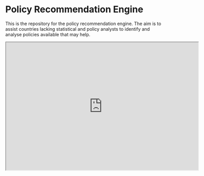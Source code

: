 # Policy Recommendation Engine

This is the repository for the policy recommendation engine. The aim
is to assist countries lacking statistical and policy analysts to
identify and analyse policies available that may help.


<iframe src="http://bl.ocks.org/Kalimaha/53c4d2c8945236232495" width="600" height="400" marginwidth="0" marginheight="0" scrolling="no"></iframe>

<style>
.link {
stroke: #666;
opacity: 0.9;
stroke-width: 1.5px;
}
.node circle {
stroke: #fff;
opacity: 0.9;
stroke-width: 1.5px;
}
.node:not(:hover) .nodetext {
display: none;
}
text {
font: 15px serif;
opacity: 0.9;
pointer-events: none;
}
</style>

<script src=http://d3js.org/d3.v3.min.js></script>

<script> var links = [ { "source" : 1, "target" : 131, "value" :
 1.31452729451742 }, { "source" : 1, "target" : 82, "value" :
 1.48780804393006 }, { "source" : 1, "target" : 111, "value" :
 1.53525937177258 }, { "source" : 2, "target" : 146, "value" :
 0.920880072265894 }, { "source" : 2, "target" : 78, "value" :
 0.940957645654329 }, { "source" : 2, "target" : 102, "value" :
 0.960545297345756 }, { "source" : 3, "target" : 168, "value" :
 0.953653479210874 }, { "source" : 3, "target" : 152, "value" :
 1.0220078017862 }, { "source" : 3, "target" : 47, "value" :
 1.02234392589866 }, { "source" : 4, "target" : 116, "value" :
 0.974043813062297 }, { "source" : 4, "target" : 112, "value" :
 1.00861994554911 }, { "source" : 4, "target" : 89, "value" :
 1.04323962864693 }, { "source" : 5, "target" : 32, "value" :
 1.44955239332356 }, { "source" : 5, "target" : 14, "value" :
 1.55694107513401 }, { "source" : 5, "target" : 117, "value" :
 1.63821920099526 }, { "source" : 6, "target" : 182, "value" :
 1.19119444160882 }, { "source" : 6, "target" : 59, "value" :
 1.20319220151253 }, { "source" : 6, "target" : 78, "value" :
 1.37655213152321 }, { "source" : 7, "target" : 46, "value" :
 1.37045931512834 }, { "source" : 7, "target" : 20, "value" :
 1.65668766498696 }, { "source" : 7, "target" : 174, "value" :
 1.71018383342883 }, { "source" : 0, "target" : 2, "value" :
 1.20637844221834 }, { "source" : 0, "target" : 71, "value" :
 1.217090120178 }, { "source" : 0, "target" : 47, "value" :
 1.24330899923766 }, { "source" : 17, "target" : 45, "value" :
 1.01820681828437 }, { "source" : 17, "target" : 146, "value" :
 1.10137862487542 }, { "source" : 17, "target" : 141, "value" :
 1.2985203201483 }, { "source" : 8, "target" : 24, "value" :
 0.838362577073292 }, { "source" : 8, "target" : 158, "value" :
 1.09438576978989 }, { "source" : 8, "target" : 48, "value" :
 1.09961749350012 }, { "source" : 9, "target" : 120, "value" :
 0.602232655441791 }, { "source" : 9, "target" : 54, "value" :
 0.639259804146382 }, { "source" : 9, "target" : 186, "value" :
 0.768040477294505 }, { "source" : 36, "target" : 2, "value" :
 1.19611020180288 }, { "source" : 36, "target" : 168, "value" :
 1.42990851080529 }, { "source" : 36, "target" : 102, "value" :
 1.4479413745007 }, { "source" : 10, "target" : 170, "value" :
 1.56855749452816 }, { "source" : 10, "target" : 4, "value" :
 1.876723903123 }, { "source" : 10, "target" : 45, "value" :
 2.05825722589473 }, { "source" : 11, "target" : 121, "value" :
 1.4425791028605 }, { "source" : 11, "target" : 111, "value" :
 1.49996277790847 }, { "source" : 11, "target" : 183, "value" :
 1.97834755666622 }, { "source" : 41, "target" : 190, "value" :
 0.789337479044317 }, { "source" : 41, "target" : 67, "value" :
 0.82726644887886 }, { "source" : 41, "target" : 128, "value" :
 0.868810763776866 }, { "source" : 186, "target" : 38, "value" :
 0.71495414307359 }, { "source" : 186, "target" : 48, "value" :
 0.733536216264423 }, { "source" : 186, "target" : 9, "value" :
 0.768040477294505 }, { "source" : 18, "target" : 109, "value" :
 0.905488077232075 }, { "source" : 18, "target" : 191, "value" :
 0.928990869486456 }, { "source" : 18, "target" : 47, "value" :
 1.06682789338007 }, { "source" : 37, "target" : 56, "value" :
 1.09893293326321 }, { "source" : 37, "target" : 119, "value" :
 1.29737835818427 }, { "source" : 37, "target" : 130, "value" :
 1.43547592970923 }, { "source" : 12, "target" : 150, "value" :
 1.20614068109613 }, { "source" : 12, "target" : 134, "value" :
 2.30662598084721 }, { "source" : 12, "target" : 142, "value" :
 2.35832869698108 }, { "source" : 13, "target" : 192, "value" :
 1.29940663294756 }, { "source" : 13, "target" : 109, "value" :
 1.32392687443911 }, { "source" : 13, "target" : 108, "value" :
 1.39988619910808 }, { "source" : 14, "target" : 117, "value" :
 0.682738067393721 }, { "source" : 14, "target" : 23, "value" :
 1.30069178321288 }, { "source" : 14, "target" : 105, "value" :
 1.32361192170884 }, { "source" : 55, "target" : 189, "value" :
 0.614750722993733 }, { "source" : 55, "target" : 67, "value" :
 0.642608633750824 }, { "source" : 55, "target" : 87, "value" :
 0.852964315454793 }, { "source" : 15, "target" : 110, "value" :
 0.887991137474196 }, { "source" : 15, "target" : 44, "value" :
 1.42298756227974 }, { "source" : 15, "target" : 125, "value" :
 1.47799137800987 }, { "source" : 16, "target" : 138, "value" :
 1.42252709160877 }, { "source" : 16, "target" : 152, "value" :
 1.56673225573877 }, { "source" : 16, "target" : 122, "value" :
 1.69997913169409 }, { "source" : 19, "target" : 89, "value" :
 0.96003446478593 }, { "source" : 19, "target" : 129, "value" :
 1.03369836065786 }, { "source" : 19, "target" : 4, "value" :
 1.12078429317492 }, { "source" : 20, "target" : 189, "value" :
 0.85064892082221 }, { "source" : 20, "target" : 190, "value" :
 0.971612887849814 }, { "source" : 20, "target" : 67, "value" :
 1.05298685631974 }, { "source" : 176, "target" : 118, "value" :
 1.21414677752 }, { "source" : 176, "target" : 28, "value" :
 1.5685368954702 }, { "source" : 176, "target" : 76, "value" :
 1.60913249855578 }, { "source" : 22, "target" : 132, "value" :
 1.92102096765661 }, { "source" : 22, "target" : 137, "value" :
 2.06817242151767 }, { "source" : 22, "target" : 31, "value" :
 2.29105373318966 }, { "source" : 25, "target" : 44, "value" :
 0.910834630900881 }, { "source" : 25, "target" : 122, "value" :
 1.15635610494343 }, { "source" : 25, "target" : 126, "value" :
 1.46094334309018 }, { "source" : 83, "target" : 90, "value" :
 1.56419009848881 }, { "source" : 83, "target" : 21, "value" :
 1.5924438438337 }, { "source" : 83, "target" : 124, "value" :
 1.60434653131104 }, { "source" : 23, "target" : 117, "value" :
 0.975511109512529 }, { "source" : 23, "target" : 90, "value" :
 1.21847324468831 }, { "source" : 23, "target" : 145, "value" :
 1.22410275311965 }, { "source" : 24, "target" : 8, "value" :
 0.838362577073292 }, { "source" : 24, "target" : 48, "value" :
 0.898813888700985 }, { "source" : 24, "target" : 123, "value" :
 0.931861117429435 }, { "source" : 26, "target" : 135, "value" :
 1.49461162528901 }, { "source" : 26, "target" : 147, "value" :
 1.55181563212396 }, { "source" : 26, "target" : 91, "value" :
 1.55959206999486 }, { "source" : 28, "target" : 162, "value" :
 1.02167171095672 }, { "source" : 28, "target" : 95, "value" :
 1.24572404427195 }, { "source" : 28, "target" : 107, "value" :
 1.26741367173486 }, { "source" : 29, "target" : 113, "value" :
 0.956794162296048 }, { "source" : 29, "target" : 167, "value" :
 0.973029189538259 }, { "source" : 29, "target" : 89, "value" :
 1.48697729248095 }, { "source" : 30, "target" : 122, "value" :
 1.06793098914228 }, { "source" : 30, "target" : 40, "value" :
 1.14865142976247 }, { "source" : 30, "target" : 42, "value" :
 1.16193537350911 }, { "source" : 32, "target" : 5, "value" :
 1.44955239332356 }, { "source" : 32, "target" : 14, "value" :
 1.55385925388808 }, { "source" : 32, "target" : 23, "value" :
 1.58864646875774 }, { "source" : 33, "target" : 114, "value" :
 1.01225021776878 }, { "source" : 33, "target" : 146, "value" :
 1.07114556956056 }, { "source" : 33, "target" : 18, "value" :
 1.21497089869963 }, { "source" : 76, "target" : 62, "value" :
 1.08365560669245 }, { "source" : 76, "target" : 130, "value" :
 1.11302717762523 }, { "source" : 76, "target" : 37, "value" :
 1.1415370310435 }, { "source" : 67, "target" : 87, "value" :
 0.617144820469032 }, { "source" : 67, "target" : 55, "value" :
 0.642608633750824 }, { "source" : 67, "target" : 190, "value" :
 0.723500346667688 }, { "source" : 34, "target" : 168, "value" :
 0.761877422241889 }, { "source" : 34, "target" : 92, "value" :
 0.830995625266431 }, { "source" : 34, "target" : 39, "value" :
 0.906599367281589 }, { "source" : 193, "target" : 195, "value" :
 0.455929887515982 }, { "source" : 193, "target" : 194, "value" :
 0.683170301495052 }, { "source" : 193, "target" : 114, "value" :
 1.11673495056999 }, { "source" : 35, "target" : 4, "value" :
 1.1969376870027 }, { "source" : 35, "target" : 89, "value" :
 1.31770432237712 }, { "source" : 35, "target" : 159, "value" :
 1.34296384156125 }, { "source" : 84, "target" : 88, "value" :
 1.65774601940357 }, { "source" : 84, "target" : 196, "value" :
 1.70471414477474 }, { "source" : 84, "target" : 156, "value" :
 1.71242533467083 }, { "source" : 38, "target" : 158, "value" :
 0.536166159724376 }, { "source" : 38, "target" : 48, "value" :
 0.589148245646065 }, { "source" : 38, "target" : 159, "value" :
 0.611330889530299 }, { "source" : 50, "target" : 143, "value" :
 2.33336973079323 }, { "source" : 50, "target" : 131, "value" :
 2.49969943381133 }, { "source" : 50, "target" : 121, "value" :
 2.6049461907643 }, { "source" : 39, "target" : 46, "value" :
 0.83838831939105 }, { "source" : 39, "target" : 34, "value" :
 0.906599367281589 }, { "source" : 39, "target" : 141, "value" :
 0.968679401888891 }, { "source" : 42, "target" : 40, "value" :
 0.936967400239652 }, { "source" : 42, "target" : 30, "value" :
 1.16193537350911 }, { "source" : 42, "target" : 126, "value" :
 1.46727036027847 }, { "source" : 43, "target" : 161, "value" :
 1.66691338986215 }, { "source" : 43, "target" : 81, "value" :
 1.73191858419284 }, { "source" : 43, "target" : 178, "value" :
 1.9201654795029 }, { "source" : 44, "target" : 122, "value" :
 0.887691060162472 }, { "source" : 44, "target" : 25, "value" :
 0.910834630900881 }, { "source" : 44, "target" : 126, "value" :
 0.955996918890767 }, { "source" : 45, "target" : 17, "value" :
 1.01820681828437 }, { "source" : 45, "target" : 166, "value" :
 1.20145988677156 }, { "source" : 45, "target" : 146, "value" :
 1.20640154717973 }, { "source" : 132, "target" : 22, "value" :
 1.92102096765661 }, { "source" : 132, "target" : 1, "value" :
 1.93839214146552 }, { "source" : 132, "target" : 64, "value" :
 1.96395471248129 }, { "source" : 46, "target" : 87, "value" :
 0.525514245923718 }, { "source" : 46, "target" : 67, "value" :
 0.77164737193497 }, { "source" : 46, "target" : 39, "value" :
 0.83838831939105 }, { "source" : 181, "target" : 28, "value" :
 1.55604385856314 }, { "source" : 181, "target" : 1, "value" :
 1.56965338936259 }, { "source" : 181, "target" : 171, "value" :
 1.69660451982878 }, { "source" : 47, "target" : 152, "value" :
 0.854577826233589 }, { "source" : 47, "target" : 114, "value" :
 0.9266323619282 }, { "source" : 47, "target" : 3, "value" :
 1.02234392589866 }, { "source" : 48, "target" : 158, "value" :
 0.265362734477278 }, { "source" : 48, "target" : 120, "value" :
 0.556333578536645 }, { "source" : 48, "target" : 38, "value" :
 0.589148245646065 }, { "source" : 154, "target" : 82, "value" :
 1.14527302730041 }, { "source" : 154, "target" : 76, "value" :
 1.17097721571362 }, { "source" : 154, "target" : 162, "value" :
 1.26802520157892 }, { "source" : 49, "target" : 54, "value" :
 0.649027731293726 }, { "source" : 49, "target" : 38, "value" :
 0.780850102942669 }, { "source" : 49, "target" : 173, "value" :
 0.81124028367136 }, { "source" : 52, "target" : 122, "value" :
 1.3379778773384 }, { "source" : 52, "target" : 179, "value" :
 1.49005509960485 }, { "source" : 52, "target" : 44, "value" :
 1.57348662287399 }, { "source" : 51, "target" : 155, "value" :
 1.31915603278569 }, { "source" : 51, "target" : 161, "value" :
 1.4660251038037 }, { "source" : 51, "target" : 178, "value" :
 1.58491533851279 }, { "source" : 54, "target" : 173, "value" :
 0.535879012442302 }, { "source" : 54, "target" : 9, "value" :
 0.639259804146382 }, { "source" : 54, "target" : 49, "value" :
 0.649027731293726 }, { "source" : 56, "target" : 37, "value" :
 1.09893293326321 }, { "source" : 56, "target" : 23, "value" :
 1.27306803971252 }, { "source" : 56, "target" : 145, "value" :
 1.76979282137191 }, { "source" : 58, "target" : 73, "value" :
 0.61753062769693 }, { "source" : 58, "target" : 75, "value" :
 1.00578459301855 }, { "source" : 58, "target" : 74, "value" :
 1.15679258314774 }, { "source" : 59, "target" : 139, "value" :
 1.18623448906104 }, { "source" : 59, "target" : 6, "value" :
 1.20319220151253 }, { "source" : 59, "target" : 172, "value" :
 1.22357088466087 }, { "source" : 60, "target" : 195, "value" :
 1.07140346151954 }, { "source" : 60, "target" : 193, "value" :
 1.13121231635874 }, { "source" : 60, "target" : 146, "value" :
 1.36170737960538 }, { "source" : 61, "target" : 157, "value" :
 1.32267459949486 }, { "source" : 61, "target" : 65, "value" :
 1.44062721268049 }, { "source" : 61, "target" : 117, "value" :
 1.80769520809045 }, { "source" : 62, "target" : 130, "value" :
 0.973569176575288 }, { "source" : 62, "target" : 76, "value" :
 1.08365560669245 }, { "source" : 62, "target" : 164, "value" :
 1.18811484239607 }, { "source" : 130, "target" : 62, "value" :
 0.973569176575288 }, { "source" : 130, "target" : 76, "value" :
 1.11302717762523 }, { "source" : 130, "target" : 164, "value" :
 1.2886006488654 }, { "source" : 63, "target" : 191, "value" :
 1.02932883580549 }, { "source" : 63, "target" : 163, "value" :
 1.12113424547918 }, { "source" : 63, "target" : 18, "value" :
 1.26189973373278 }, { "source" : 64, "target" : 135, "value" :
 1.51541573130194 }, { "source" : 64, "target" : 185, "value" :
 1.62720597037579 }, { "source" : 64, "target" : 31, "value" :
 1.68348821786941 }, { "source" : 65, "target" : 117, "value" :
 1.21996159391605 }, { "source" : 65, "target" : 14, "value" :
 1.34788804810519 }, { "source" : 65, "target" : 23, "value" :
 1.43367622150495 }, { "source" : 66, "target" : 123, "value" :
 1.01959459924331 }, { "source" : 66, "target" : 41, "value" :
 1.22421240339144 }, { "source" : 66, "target" : 8, "value" :
 1.25014002394532 }, { "source" : 68, "target" : 38, "value" :
 0.978449363913232 }, { "source" : 68, "target" : 158, "value" :
 1.03703630242829 }, { "source" : 68, "target" : 48, "value" :
 1.05021090349244 }, { "source" : 69, "target" : 127, "value" :
 3.23342416696383 }, { "source" : 69, "target" : 11, "value" :
 3.26320505674659 }, { "source" : 69, "target" : 21, "value" :
 3.36150506432041 }, { "source" : 70, "target" : 127, "value" :
 1.62061103837861 }, { "source" : 70, "target" : 180, "value" :
 1.89587456765023 }, { "source" : 70, "target" : 27, "value" :
 2.06063336461274 }, { "source" : 71, "target" : 0, "value" :
 1.217090120178 }, { "source" : 71, "target" : 92, "value" :
 1.26272934069319 }, { "source" : 71, "target" : 168, "value" :
 1.29666888154406 }, { "source" : 72, "target" : 42, "value" :
 2.05388545240779 }, { "source" : 72, "target" : 27, "value" :
 2.20278286020565 }, { "source" : 72, "target" : 180, "value" :
 2.30557748096039 }, { "source" : 73, "target" : 129, "value" :
 0.612358248600967 }, { "source" : 73, "target" : 58, "value" :
 0.61753062769693 }, { "source" : 73, "target" : 75, "value" :
 1.02251661277558 }, { "source" : 188, "target" : 194, "value" :
 1.03089321012129 }, { "source" : 188, "target" : 2, "value" :
 1.07237271026171 }, { "source" : 188, "target" : 193, "value" :
 1.16319525241664 }, { "source" : 74, "target" : 129, "value" :
 1.03378320012459 }, { "source" : 74, "target" : 187, "value" :
 1.1094673454879 }, { "source" : 74, "target" : 58, "value" :
 1.15679258314774 }, { "source" : 75, "target" : 49, "value" :
 0.838637128701236 }, { "source" : 75, "target" : 129, "value" :
 0.870953330955876 }, { "source" : 75, "target" : 153, "value" :
 0.908790881363595 }, { "source" : 78, "target" : 114, "value" :
 0.577326771587172 }, { "source" : 78, "target" : 141, "value" :
 0.866273656709917 }, { "source" : 78, "target" : 102, "value" :
 0.86866830585887 }, { "source" : 79, "target" : 35, "value" :
 1.42656875685969 }, { "source" : 79, "target" : 153, "value" :
 1.4489012818169 }, { "source" : 79, "target" : 173, "value" :
 1.49455192559332 }, { "source" : 80, "target" : 144, "value" :
 0.887281278594123 }, { "source" : 80, "target" : 92, "value" :
 0.965296178506917 }, { "source" : 80, "target" : 34, "value" :
 0.980718740002864 }, { "source" : 77, "target" : 136, "value" :
 0.621515478016677 }, { "source" : 77, "target" : 174, "value" :
 0.928038715026315 }, { "source" : 77, "target" : 94, "value" :
 1.0012295017037 }, { "source" : 82, "target" : 162, "value" :
 1.16365377943373 }, { "source" : 82, "target" : 171, "value" :
 1.28093280512416 }, { "source" : 82, "target" : 1, "value" :
 1.48780804393006 }, { "source" : 57, "target" : 101, "value" :
 1.69082279848271 }, { "source" : 57, "target" : 65, "value" :
 1.69798167687027 }, { "source" : 57, "target" : 143, "value" :
 1.78241540974505 }, { "source" : 86, "target" : 144, "value" :
 1.69849085139365 }, { "source" : 86, "target" : 167, "value" :
 1.80677510354074 }, { "source" : 86, "target" : 170, "value" :
 1.83490735850556 }, { "source" : 81, "target" : 178, "value" :
 1.23794776855576 }, { "source" : 81, "target" : 188, "value" :
 1.32991794855375 }, { "source" : 81, "target" : 63, "value" :
 1.41972493824014 }, { "source" : 87, "target" : 46, "value" :
 0.525514245923718 }, { "source" : 87, "target" : 67, "value" :
 0.617144820469032 }, { "source" : 87, "target" : 190, "value" :
 0.657721693638066 }, { "source" : 89, "target" : 19, "value" :
 0.96003446478593 }, { "source" : 89, "target" : 4, "value" :
 1.04323962864693 }, { "source" : 89, "target" : 35, "value" :
 1.31770432237712 }, { "source" : 90, "target" : 145, "value" :
 1.29556473186106 }, { "source" : 90, "target" : 88, "value" :
 1.43793605202866 }, { "source" : 90, "target" : 21, "value" :
 1.45745067303454 }, { "source" : 91, "target" : 147, "value" :
 0.872263227671935 }, { "source" : 91, "target" : 95, "value" :
 1.29940782523615 }, { "source" : 91, "target" : 164, "value" :
 1.36845093078949 }, { "source" : 92, "target" : 168, "value" :
 0.891693280866144 }, { "source" : 92, "target" : 80, "value" :
 0.965296178506917 }, { "source" : 92, "target" : 3, "value" :
 0.980596813500818 }, { "source" : 93, "target" : 166, "value" :
 1.32215390772501 }, { "source" : 93, "target" : 45, "value" :
 1.49876888445967 }, { "source" : 93, "target" : 35, "value" :
 1.50067519330793 }, { "source" : 94, "target" : 77, "value" :
 1.0012295017037 }, { "source" : 94, "target" : 87, "value" :
 1.02154413719956 }, { "source" : 94, "target" : 67, "value" :
 1.05504419113869 }, { "source" : 187, "target" : 74, "value" :
 1.1094673454879 }, { "source" : 187, "target" : 112, "value" :
 1.14438859643746 }, { "source" : 187, "target" : 38, "value" :
 1.18095138624967 }, { "source" : 95, "target" : 28, "value" :
 1.24572404427195 }, { "source" : 95, "target" : 91, "value" :
 1.29940782523615 }, { "source" : 95, "target" : 147, "value" :
 1.34482555410403 }, { "source" : 96, "target" : 137, "value" :
 1.32822702959422 }, { "source" : 96, "target" : 162, "value" :
 1.38533108035212 }, { "source" : 96, "target" : 107, "value" :
 1.49662865947539 }, { "source" : 97, "target" : 190, "value" :
 1.00634891249526 }, { "source" : 97, "target" : 174, "value" :
 1.03329555435976 }, { "source" : 97, "target" : 55, "value" :
 1.05031189243427 }, { "source" : 98, "target" : 2, "value" :
 1.03887077942638 }, { "source" : 98, "target" : 146, "value" :
 1.18023524376724 }, { "source" : 98, "target" : 141, "value" :
 1.20228260131143 }, { "source" : 99, "target" : 176, "value" :
 1.19797479406283 }, { "source" : 99, "target" : 76, "value" :
 1.27133696320388 }, { "source" : 99, "target" : 62, "value" :
 1.50760392233255 }, { "source" : 100, "target" : 186, "value" :
 1.18594405843695 }, { "source" : 100, "target" : 68, "value" :
 1.2145355550819 }, { "source" : 100, "target" : 120, "value" :
 1.23733968431916 }, { "source" : 101, "target" : 145, "value" :
 1.59853163583269 }, { "source" : 101, "target" : 90, "value" :
 1.71247449794562 }, { "source" : 101, "target" : 88, "value" :
 1.81186749206525 }, { "source" : 102, "target" : 114, "value" :
 0.846377635188045 }, { "source" : 102, "target" : 78, "value" :
 0.86866830585887 }, { "source" : 102, "target" : 2, "value" :
 0.960545297345756 }, { "source" : 103, "target" : 92, "value" :
 1.27136862302378 }, { "source" : 103, "target" : 179, "value" :
 1.48121391237927 }, { "source" : 103, "target" : 34, "value" :
 1.51520652859041 }, { "source" : 108, "target" : 13, "value" :
 1.39988619910808 }, { "source" : 108, "target" : 191, "value" :
 1.41951743564977 }, { "source" : 108, "target" : 115, "value" :
 1.48989298763721 }, { "source" : 104, "target" : 150, "value" :
 3.17433357180874 }, { "source" : 104, "target" : 12, "value" :
 3.34346393734169 }, { "source" : 104, "target" : 86, "value" :
 3.7132464438663 }, { "source" : 105, "target" : 14, "value" :
 1.32361192170884 }, { "source" : 105, "target" : 117, "value" :
 1.49435811762957 }, { "source" : 105, "target" : 44, "value" :
 1.59466498541963 }, { "source" : 190, "target" : 87, "value" :
 0.657721693638066 }, { "source" : 190, "target" : 67, "value" :
 0.723500346667688 }, { "source" : 190, "target" : 189, "value" :
 0.848215195900464 }, { "source" : 106, "target" : 3, "value" :
 1.09867908870044 }, { "source" : 106, "target" : 152, "value" :
 1.23096252452761 }, { "source" : 106, "target" : 160, "value" :
 1.28585821480392 }, { "source" : 107, "target" : 28, "value" :
 1.26741367173486 }, { "source" : 107, "target" : 154, "value" :
 1.44347014594506 }, { "source" : 107, "target" : 96, "value" :
 1.49662865947539 }, { "source" : 21, "target" : 88, "value" :
 0.781590948262505 }, { "source" : 21, "target" : 145, "value" :
 1.28986956879597 }, { "source" : 21, "target" : 90, "value" :
 1.45745067303454 }, { "source" : 110, "target" : 15, "value" :
 0.887991137474196 }, { "source" : 110, "target" : 14, "value" :
 1.41008103511339 }, { "source" : 110, "target" : 13, "value" :
 1.55531597989108 }, { "source" : 111, "target" : 11, "value" :
 1.49996277790847 }, { "source" : 111, "target" : 1, "value" :
 1.53525937177258 }, { "source" : 111, "target" : 83, "value" :
 1.65075719758189 }, { "source" : 113, "target" : 167, "value" :
 0.946340803920534 }, { "source" : 113, "target" : 29, "value" :
 0.956794162296048 }, { "source" : 113, "target" : 134, "value" :
 1.10563198261429 }, { "source" : 116, "target" : 4, "value" :
 0.974043813062297 }, { "source" : 116, "target" : 89, "value" :
 1.33016024214415 }, { "source" : 116, "target" : 187, "value" :
 1.46303723401943 }, { "source" : 117, "target" : 14, "value" :
 0.682738067393721 }, { "source" : 117, "target" : 23, "value" :
 0.975511109512529 }, { "source" : 117, "target" : 65, "value" :
 1.21996159391605 }, { "source" : 119, "target" : 37, "value" :
 1.29737835818427 }, { "source" : 119, "target" : 99, "value" :
 1.60585586344905 }, { "source" : 119, "target" : 76, "value" :
 1.61391321068953 }, { "source" : 120, "target" : 48, "value" :
 0.556333578536645 }, { "source" : 120, "target" : 158, "value" :
 0.576353243510418 }, { "source" : 120, "target" : 9, "value" :
 0.602232655441791 }, { "source" : 196, "target" : 40, "value" :
 1.08808160837882 }, { "source" : 196, "target" : 42, "value" :
 1.63086060386294 }, { "source" : 196, "target" : 44, "value" :
 1.63284506971359 }, { "source" : 167, "target" : 113, "value" :
 0.946340803920534 }, { "source" : 167, "target" : 29, "value" :
 0.973029189538259 }, { "source" : 167, "target" : 161, "value" :
 1.26170575068203 }, { "source" : 121, "target" : 11, "value" :
 1.4425791028605 }, { "source" : 121, "target" : 111, "value" :
 1.8229691499831 }, { "source" : 121, "target" : 21, "value" :
 2.36748093430187 }, { "source" : 134, "target" : 113, "value" :
 1.10563198261429 }, { "source" : 134, "target" : 29, "value" :
 1.51111142679662 }, { "source" : 134, "target" : 142, "value" :
 1.54102098656998 }, { "source" : 122, "target" : 44, "value" :
 0.887691060162472 }, { "source" : 122, "target" : 126, "value" :
 0.926033334725504 }, { "source" : 122, "target" : 30, "value" :
 1.06793098914228 }, { "source" : 124, "target" : 154, "value" :
 1.3994288208261 }, { "source" : 124, "target" : 82, "value" :
 1.53299698713778 }, { "source" : 124, "target" : 37, "value" :
 1.59149388548455 }, { "source" : 125, "target" : 44, "value" :
 1.26950992658186 }, { "source" : 125, "target" : 122, "value" :
 1.37388837799296 }, { "source" : 125, "target" : 40, "value" :
 1.37621257436654 }, { "source" : 126, "target" : 44, "value" :
 0.955996918890767 }, { "source" : 126, "target" : 30, "value" :
 1.17023648864064 }, { "source" : 126, "target" : 40, "value" :
 1.19813563320751 }, { "source" : 128, "target" : 148, "value" :
 0.696288899442868 }, { "source" : 128, "target" : 123, "value" :
 0.79919742595811 }, { "source" : 128, "target" : 67, "value" :
 0.810137647057435 }, { "source" : 129, "target" : 58, "value" :
 0.499109295817574 }, { "source" : 129, "target" : 73, "value" :
 0.612358248600967 }, { "source" : 129, "target" : 75, "value" :
 0.870953330955876 }, { "source" : 133, "target" : 10, "value" :
 1.49789773506322 }, { "source" : 133, "target" : 86, "value" :
 1.88801956975405 }, { "source" : 133, "target" : 116, "value" :
 1.97415188294617 }, { "source" : 85, "target" : 144, "value" :
 0.980673203144786 }, { "source" : 85, "target" : 34, "value" :
 1.0719148246239 }, { "source" : 85, "target" : 128, "value" :
 1.28831023475477 }, { "source" : 109, "target" : 18, "value" :
 0.905488077232075 }, { "source" : 109, "target" : 191, "value" :
 1.11314258139784 }, { "source" : 109, "target" : 13, "value" :
 1.32392687443911 }, { "source" : 136, "target" : 77, "value" :
 0.621515478016677 }, { "source" : 136, "target" : 174, "value" :
 1.12794551332438 }, { "source" : 136, "target" : 94, "value" :
 1.19089859746761 }, { "source" : 137, "target" : 96, "value" :
 1.32822702959422 }, { "source" : 137, "target" : 107, "value" :
 1.52732045355541 }, { "source" : 137, "target" : 171, "value" :
 1.52919521498377 }, { "source" : 139, "target" : 6, "value" :
 1.11017779278581 }, { "source" : 139, "target" : 59, "value" :
 1.18623448906104 }, { "source" : 139, "target" : 166, "value" :
 1.22725042025008 }, { "source" : 140, "target" : 115, "value" :
 1.69609168005874 }, { "source" : 140, "target" : 155, "value" :
 1.89268438165769 }, { "source" : 140, "target" : 166, "value" :
 1.9175324570393 }, { "source" : 195, "target" : 194, "value" :
 0.499680983888029 }, { "source" : 195, "target" : 60, "value" :
 1.07140346151954 }, { "source" : 195, "target" : 188, "value" :
 1.18594760661578 }, { "source" : 141, "target" : 146, "value" :
 0.758592707185517 }, { "source" : 141, "target" : 114, "value" :
 0.773123762237194 }, { "source" : 141, "target" : 78, "value" :
 0.866273656709917 }, { "source" : 182, "target" : 165, "value" :
 0.880973993738239 }, { "source" : 182, "target" : 102, "value" :
 1.07277012655727 }, { "source" : 182, "target" : 78, "value" :
 1.12004379331132 }, { "source" : 142, "target" : 4, "value" :
 1.10523638540958 }, { "source" : 142, "target" : 19, "value" :
 1.34603687670483 }, { "source" : 142, "target" : 89, "value" :
 1.42675789157226 }, { "source" : 143, "target" : 57, "value" :
 1.78241540974505 }, { "source" : 143, "target" : 50, "value" :
 2.33336973079323 }, { "source" : 143, "target" : 155, "value" :
 2.35920288841408 }, { "source" : 144, "target" : 80, "value" :
 0.887281278594123 }, { "source" : 144, "target" : 92, "value" :
 1.10720413640354 }, { "source" : 144, "target" : 19, "value" :
 1.25169011397607 }, { "source" : 145, "target" : 88, "value" :
 1.2098976801696 }, { "source" : 145, "target" : 23, "value" :
 1.22410275311965 }, { "source" : 145, "target" : 21, "value" :
 1.28986956879597 }, { "source" : 189, "target" : 55, "value" :
 0.614750722993733 }, { "source" : 189, "target" : 20, "value" :
 0.85064892082221 }, { "source" : 189, "target" : 114, "value" :
 0.882656129914939 }, { "source" : 146, "target" : 141, "value" :
 0.758592707185517 }, { "source" : 146, "target" : 2, "value" :
 0.920880072265894 }, { "source" : 146, "target" : 114, "value" :
 0.969125381887772 }, { "source" : 147, "target" : 91, "value" :
 0.872263227671935 }, { "source" : 147, "target" : 164, "value" :
 1.07211733625236 }, { "source" : 147, "target" : 162, "value" :
 1.31643258134908 }, { "source" : 150, "target" : 12, "value" :
 1.20614068109613 }, { "source" : 150, "target" : 133, "value" :
 2.46232475615298 }, { "source" : 150, "target" : 113, "value" :
 2.51682907306793 }, { "source" : 194, "target" : 195, "value" :
 0.499680983888029 }, { "source" : 194, "target" : 193, "value" :
 0.683170301495052 }, { "source" : 194, "target" : 188, "value" :
 1.03089321012129 }, { "source" : 149, "target" : 67, "value" :
 0.981292051964712 }, { "source" : 149, "target" : 189, "value" :
 0.996252984592464 }, { "source" : 149, "target" : 190, "value" :
 1.04949711887004 }, { "source" : 148, "target" : 123, "value" :
 0.649791012616204 }, { "source" : 148, "target" : 128, "value" :
 0.696288899442868 }, { "source" : 148, "target" : 67, "value" :
 0.824270670985038 }, { "source" : 151, "target" : 107, "value" :
 1.85294556846627 }, { "source" : 151, "target" : 147, "value" :
 1.95004894353807 }, { "source" : 151, "target" : 184, "value" :
 1.99370051363542 }, { "source" : 152, "target" : 47, "value" :
 0.854577826233589 }, { "source" : 152, "target" : 3, "value" :
 1.0220078017862 }, { "source" : 152, "target" : 92, "value" :
 1.1897702426502 }, { "source" : 192, "target" : 13, "value" :
 1.29940663294756 }, { "source" : 192, "target" : 90, "value" :
 1.33596778479383 }, { "source" : 192, "target" : 23, "value" :
 1.52972970295811 }, { "source" : 153, "target" : 49, "value" :
 0.835263639555275 }, { "source" : 153, "target" : 75, "value" :
 0.908790881363595 }, { "source" : 153, "target" : 38, "value" :
 0.912412166681162 }, { "source" : 27, "target" : 108, "value" :
 1.64161276123444 }, { "source" : 27, "target" : 180, "value" :
 1.76187494692584 }, { "source" : 27, "target" : 163, "value" :
 1.87956179907146 }, { "source" : 155, "target" : 51, "value" :
 1.31915603278569 }, { "source" : 155, "target" : 113, "value" :
 1.33774803133268 }, { "source" : 155, "target" : 161, "value" :
 1.37888245401744 }, { "source" : 157, "target" : 61, "value" :
 1.32267459949486 }, { "source" : 157, "target" : 14, "value" :
 1.39622045276397 }, { "source" : 157, "target" : 88, "value" :
 1.40458084695958 }, { "source" : 158, "target" : 48, "value" :
 0.265362734477278 }, { "source" : 158, "target" : 38, "value" :
 0.536166159724376 }, { "source" : 158, "target" : 120, "value" :
 0.576353243510418 }, { "source" : 159, "target" : 120, "value" :
 0.603097865432138 }, { "source" : 159, "target" : 158, "value" :
 0.60817230594848 }, { "source" : 159, "target" : 38, "value" :
 0.611330889530299 }, { "source" : 156, "target" : 84, "value" :
 1.71242533467083 }, { "source" : 156, "target" : 88, "value" :
 1.85116285041494 }, { "source" : 156, "target" : 183, "value" :
 2.08956035708908 }, { "source" : 163, "target" : 191, "value" :
 0.952862179117558 }, { "source" : 163, "target" : 63, "value" :
 1.12113424547918 }, { "source" : 163, "target" : 102, "value" :
 1.24588772727019 }, { "source" : 31, "target" : 64, "value" :
 1.68348821786941 }, { "source" : 31, "target" : 132, "value" :
 2.10187357136505 }, { "source" : 31, "target" : 90, "value" :
 2.11642129320112 }, { "source" : 123, "target" : 148, "value" :
 0.649791012616204 }, { "source" : 123, "target" : 128, "value" :
 0.79919742595811 }, { "source" : 123, "target" : 41, "value" :
 0.878727812385485 }, { "source" : 184, "target" : 95, "value" :
 1.78865645454068 }, { "source" : 184, "target" : 151, "value" :
 1.99370051363542 }, { "source" : 184, "target" : 91, "value" :
 2.04480495202114 }, { "source" : 40, "target" : 42, "value" :
 0.936967400239652 }, { "source" : 40, "target" : 196, "value" :
 1.08808160837882 }, { "source" : 40, "target" : 30, "value" :
 1.14865142976247 }, { "source" : 114, "target" : 78, "value" :
 0.577326771587172 }, { "source" : 114, "target" : 141, "value" :
 0.773123762237194 }, { "source" : 114, "target" : 102, "value" :
 0.846377635188045 }, { "source" : 53, "target" : 145, "value" :
 1.55789877041342 }, { "source" : 53, "target" : 23, "value" :
 1.6242598455313 }, { "source" : 53, "target" : 117, "value" :
 1.74357045421812 }, { "source" : 88, "target" : 21, "value" :
 0.781590948262505 }, { "source" : 88, "target" : 145, "value" :
 1.2098976801696 }, { "source" : 88, "target" : 135, "value" :
 1.39759102690315 }, { "source" : 112, "target" : 159, "value" :
 0.881066125783051 }, { "source" : 112, "target" : 158, "value" :
 0.886730703944127 }, { "source" : 112, "target" : 38, "value" :
 0.894002726286493 }, { "source" : 118, "target" : 176, "value" :
 1.21414677752 }, { "source" : 118, "target" : 28, "value" :
 1.31503503303524 }, { "source" : 118, "target" : 162, "value" :
 1.75942329485976 }, { "source" : 127, "target" : 21, "value" :
 1.49854768083235 }, { "source" : 127, "target" : 70, "value" :
 1.62061103837861 }, { "source" : 127, "target" : 88, "value" :
 1.63547051661808 }, { "source" : 138, "target" : 46, "value" :
 1.14091993548707 }, { "source" : 138, "target" : 97, "value" :
 1.24067227192795 }, { "source" : 138, "target" : 169, "value" :
 1.27746378215018 }, { "source" : 191, "target" : 18, "value" :
 0.928990869486456 }, { "source" : 191, "target" : 163, "value" :
 0.952862179117558 }, { "source" : 191, "target" : 63, "value" :
 1.02932883580549 }, { "source" : 160, "target" : 106, "value" :
 1.28585821480392 }, { "source" : 160, "target" : 47, "value" :
 1.41755747604485 }, { "source" : 160, "target" : 3, "value" :
 1.41986555864412 }, { "source" : 170, "target" : 167, "value" :
 1.33780159043309 }, { "source" : 170, "target" : 10, "value" :
 1.56855749452816 }, { "source" : 170, "target" : 29, "value" :
 1.61485804285238 }, { "source" : 173, "target" : 54, "value" :
 0.535879012442302 }, { "source" : 173, "target" : 49, "value" :
 0.81124028367136 }, { "source" : 173, "target" : 48, "value" :
 0.814018021168644 }, { "source" : 162, "target" : 107, "value" :
 0.690892872108048 }, { "source" : 162, "target" : 28, "value" :
 1.02167171095672 }, { "source" : 162, "target" : 82, "value" :
 1.16365377943373 }, { "source" : 175, "target" : 49, "value" :
 2.38596468651895 }, { "source" : 175, "target" : 24, "value" :
 2.40298737951784 }, { "source" : 175, "target" : 54, "value" :
 2.43319665696516 }, { "source" : 131, "target" : 1, "value" :
 1.31452729451742 }, { "source" : 131, "target" : 135, "value" :
 1.70918636088312 }, { "source" : 131, "target" : 82, "value" :
 1.88194097651288 }, { "source" : 164, "target" : 147, "value" :
 1.07211733625236 }, { "source" : 164, "target" : 62, "value" :
 1.18811484239607 }, { "source" : 164, "target" : 130, "value" :
 1.2886006488654 }, { "source" : 165, "target" : 182, "value" :
 0.880973993738239 }, { "source" : 165, "target" : 78, "value" :
 0.979060486001503 }, { "source" : 165, "target" : 2, "value" :
 1.17045010019216 }, { "source" : 166, "target" : 146, "value" :
 1.18007015839305 }, { "source" : 166, "target" : 165, "value" :
 1.19060092425939 }, { "source" : 166, "target" : 45, "value" :
 1.20145988677156 }, { "source" : 168, "target" : 34, "value" :
 0.761877422241889 }, { "source" : 168, "target" : 169, "value" :
 0.844297495249255 }, { "source" : 168, "target" : 92, "value" :
 0.891693280866144 }, { "source" : 169, "target" : 168, "value" :
 0.844297495249255 }, { "source" : 169, "target" : 34, "value" :
 1.2227460955028 }, { "source" : 169, "target" : 138, "value" :
 1.27746378215018 }, { "source" : 161, "target" : 167, "value" :
 1.26170575068203 }, { "source" : 161, "target" : 155, "value" :
 1.37888245401744 }, { "source" : 161, "target" : 113, "value" :
 1.43199498384078 }, { "source" : 172, "target" : 59, "value" :
 1.22357088466087 }, { "source" : 172, "target" : 141, "value" :
 1.59670506410588 }, { "source" : 172, "target" : 146, "value" :
 1.63643162601456 }, { "source" : 171, "target" : 82, "value" :
 1.28093280512416 }, { "source" : 171, "target" : 162, "value" :
 1.43251080893642 }, { "source" : 171, "target" : 137, "value" :
 1.52919521498377 }, { "source" : 174, "target" : 77, "value" :
 0.928038715026315 }, { "source" : 174, "target" : 128, "value" :
 1.02596729712391 }, { "source" : 174, "target" : 97, "value" :
 1.03329555435976 }, { "source" : 177, "target" : 33, "value" :
 1.2340054164185 }, { "source" : 177, "target" : 7, "value" :
 1.27080637442328 }, { "source" : 177, "target" : 34, "value" :
 1.42592530414 }, { "source" : 178, "target" : 81, "value" :
 1.23794776855576 }, { "source" : 178, "target" : 51, "value" :
 1.58491533851279 }, { "source" : 178, "target" : 161, "value" :
 1.64589471386379 }, { "source" : 115, "target" : 63, "value" :
 1.37332650631947 }, { "source" : 115, "target" : 191, "value" :
 1.42681654243901 }, { "source" : 115, "target" : 108, "value" :
 1.48989298763721 }, { "source" : 179, "target" : 122, "value" :
 1.34599036234862 }, { "source" : 179, "target" : 60, "value" :
 1.37915176216964 }, { "source" : 179, "target" : 3, "value" :
 1.39836172007607 }, { "source" : 180, "target" : 115, "value" :
 1.66742904753805 }, { "source" : 180, "target" : 81, "value" :
 1.7156539940767 }, { "source" : 180, "target" : 27, "value" :
 1.76187494692584 }, { "source" : 183, "target" : 131, "value" :
 1.42652956194683 }, { "source" : 183, "target" : 1, "value" :
 1.65188484677928 }, { "source" : 183, "target" : 88, "value" :
 1.78946930184687 }, { "source" : 185, "target" : 137, "value" :
 1.5451713094435 }, { "source" : 185, "target" : 64, "value" :
 1.62720597037579 }, { "source" : 185, "target" : 107, "value" :
 1.68220810515777 }, { "source" : 197, "target" : 74, "value" :
 0.00087366264492041 }, { "source" : 197, "target" : 9, "value" :
 0.00120162971200672 }, { "source" : 197, "target" : 186, "value" :
 0.00166639927834256 }, { "source" : 197, "target" : 175, "value" :
 0.00188429419957239 }, { "source" : 135, "target" : 88, "value" :
 1.39759102690315 }, { "source" : 135, "target" : 26, "value" :
 1.49461162528901 }, { "source" : 135, "target" : 157, "value" :
 1.49990831454331 } ] ; var nodes = [ { "name" : "Armenia", "group" :
 "Asia" }, { "name" : "Afghanistan", "group" : "Asia" }, { "name" :
 "Albania", "group" : "Europe" }, { "name" : "Algeria", "group" :
 "Africa" }, { "name" : "Andorra", "group" : "Europe" }, { "name" :
 "Angola", "group" : "Africa" }, { "name" : "Antigua and Barbuda",
 "group" : "Americas" }, { "name" : "Argentina", "group" : "Americas"
 }, { "name" : "Australia", "group" : "Oceania" }, { "name" :
 "Austria", "group" : "Europe" }, { "name" : "Bahrain", "group" :
 "Asia" }, { "name" : "Bangladesh", "group" : "Asia" }, { "name" :
 "Bermuda", "group" : "Americas" }, { "name" : "Bhutan", "group" :
 "Asia" }, { "name" : "Bolivia (Plurinational State of)", "group" :
 "Americas" }, { "name" : "Botswana", "group" : "Africa" }, { "name" :
 "Brazil", "group" : "Americas" }, { "name" : "Aruba", "group" :
 "Americas" }, { "name" : "Belize", "group" : "Americas" }, { "name" :
 "Brunei Darussalam", "group" : "Asia" }, { "name" : "Bulgaria",
 "group" : "Europe" }, { "name" : "Myanmar", "group" : "Asia" }, {
 "name" : "Burundi", "group" : "Africa" }, { "name" : "Cameroon",
 "group" : "Africa" }, { "name" : "Canada", "group" : "Americas" }, {
 "name" : "Cabo Verde", "group" : "Africa" }, { "name" : "Central
 African Republic", "group" : "Africa" }, { "name" : "Sri Lanka",
 "group" : "Asia" }, { "name" : "Chad", "group" : "Africa" }, { "name"
 : "Chile", "group" : "Americas" }, { "name" : "Colombia", "group" :
 "Americas" }, { "name" : "the Comoros", "group" : "Africa" }, {
 "name" : "Congo", "group" : "Africa" }, { "name" : "Costa Rica",
 "group" : "Americas" }, { "name" : "Cuba", "group" : "Americas" }, {
 "name" : "Cyprus", "group" : "Asia" }, { "name" : "Azerbaijan",
 "group" : "Asia" }, { "name" : "Benin", "group" : "Africa" }, {
 "name" : "Denmark", "group" : "Europe" }, { "name" : "Dominica",
 "group" : "Americas" }, { "name" : "the Dominican Republic", "group"
 : "Americas" }, { "name" : "Belarus", "group" : "Europe" }, { "name"
 : "Ecuador", "group" : "Americas" }, { "name" : "Egypt", "group" :
 "Africa" }, { "name" : "El Salvador", "group" : "Americas" }, {
 "name" : "Equatorial Guinea", "group" : "Africa" }, { "name" :
 "Estonia", "group" : "Europe" }, { "name" : "Fiji", "group" :
 "Oceania" }, { "name" : "Finland", "group" : "Europe" }, { "name" :
 "France", "group" : "Europe" }, { "name" : "Djibouti", "group" :
 "Africa" }, { "name" : "Georgia", "group" : "Asia" }, { "name" :
 "Gabon", "group" : "Africa" }, { "name" : "the Gambia", "group" :
 "Africa" }, { "name" : "Germany", "group" : "Europe" }, { "name" :
 "Bosnia and Herzegovina", "group" : "Europe" }, { "name" : "Ghana",
 "group" : "Africa" }, { "name" : "Kiribati", "group" : "Oceania" }, {
 "name" : "Greece", "group" : "Europe" }, { "name" : "Grenada",
 "group" : "Americas" }, { "name" : "Guam", "group" : "Oceania" }, {
 "name" : "Guatemala", "group" : "Americas" }, { "name" : "Guinea",
 "group" : "Africa" }, { "name" : "Guyana", "group" : "Americas" }, {
 "name" : "Haiti", "group" : "Americas" }, { "name" : "Honduras",
 "group" : "Americas" }, { "name" : "Hungary", "group" : "Europe" }, {
 "name" : "Croatia", "group" : "Europe" }, { "name" : "Iceland",
 "group" : "Europe" }, { "name" : "India", "group" : "Asia" }, {
 "name" : "Indonesia", "group" : "Asia" }, { "name" : "Iran (Islamic
 Republic of)", "group" : "Asia" }, { "name" : "Iraq", "group" :
 "Asia" }, { "name" : "Ireland", "group" : "Europe" }, { "name" :
 "Israel", "group" : "Asia" }, { "name" : "Italy", "group" : "Europe"
 }, { "name" : "Cote d'Ivoire", "group" : "Africa" }, { "name" :
 "Kazakhstan", "group" : "Asia" }, { "name" : "Jamaica", "group" :
 "Americas" }, { "name" : "Japan", "group" : "Asia" }, { "name" :
 "Jordan", "group" : "Asia" }, { "name" : "Kyrgyzstan", "group" :
 "Asia" }, { "name" : "Kenya", "group" : "Africa" }, { "name" :
 "Cambodia", "group" : "Asia" }, { "name" : "Democratic People's
 Republic of Korea", "group" : "Asia" }, { "name" : "Republic of
 Korea", "group" : "Asia" }, { "name" : "Kuwait", "group" : "Asia" },
 { "name" : "Latvia", "group" : "Europe" }, { "name" : "the Lao
 People's Democratic Republic", "group" : "Asia" }, { "name" :
 "Lebanon", "group" : "Asia" }, { "name" : "Lesotho", "group" :
 "Africa" }, { "name" : "Liberia", "group" : "Africa" }, { "name" :
 "Libya", "group" : "Africa" }, { "name" : "Liechtenstein", "group" :
 "Europe" }, { "name" : "Lithuania", "group" : "Europe" }, { "name" :
 "Madagascar", "group" : "Africa" }, { "name" : "Malawi", "group" :
 "Africa" }, { "name" : "Malaysia", "group" : "Asia" }, { "name" :
 "Maldives", "group" : "Asia" }, { "name" : "Mali", "group" : "Africa"
 }, { "name" : "Malta", "group" : "Europe" }, { "name" : "Mauritania",
 "group" : "Africa" }, { "name" : "Mauritius", "group" : "Africa" }, {
 "name" : "Mexico", "group" : "Americas" }, { "name" : "Monaco",
 "group" : "Europe" }, { "name" : "Mongolia", "group" : "Asia" }, {
 "name" : "Morocco", "group" : "Africa" }, { "name" : "Mozambique",
 "group" : "Africa" }, { "name" : "Micronesia (Federated States of)",
 "group" : "Oceania" }, { "name" : "Republic of Moldova", "group" :
 "Europe" }, { "name" : "Namibia", "group" : "Africa" }, { "name" :
 "Nepal", "group" : "Asia" }, { "name" : "the Netherlands", "group" :
 "Europe" }, { "name" : "New Caledonia", "group" : "Oceania" }, {
 "name" : "The former Yugoslav Republic of Macedonia", "group" :
 "Europe" }, { "name" : "Vanuatu", "group" : "Oceania" }, { "name" :
 "New Zealand", "group" : "Oceania" }, { "name" : "Nicaragua", "group"
 : "Americas" }, { "name" : "the Niger", "group" : "Africa" }, {
 "name" : "Nigeria", "group" : "Africa" }, { "name" : "Norway",
 "group" : "Europe" }, { "name" : "Pakistan", "group" : "Asia" }, {
 "name" : "Panama", "group" : "Americas" }, { "name" : "the Czech
 Republic", "group" : "Europe" }, { "name" : "Papua New Guinea",
 "group" : "Oceania" }, { "name" : "Paraguay", "group" : "Americas" },
 { "name" : "Peru", "group" : "Americas" }, { "name" : "the
 Philippines", "group" : "Asia" }, { "name" : "Poland", "group" :
 "Europe" }, { "name" : "Portugal", "group" : "Europe" }, { "name" :
 "Guinea-Bissau", "group" : "Africa" }, { "name" : "Timor-Leste",
 "group" : "Asia" }, { "name" : "Eritrea", "group" : "Africa" }, {
 "name" : "Qatar", "group" : "Asia" }, { "name" : "Palau", "group" :
 "Oceania" }, { "name" : "Zimbabwe", "group" : "Africa" }, { "name" :
 "Romania", "group" : "Europe" }, { "name" : "Rwanda", "group" :
 "Africa" }, { "name" : "the Russian Federation", "group" : "Europe"
 }, { "name" : "Saint Kitts and Nevis", "group" : "Americas" }, {
 "name" : "Saint Lucia", "group" : "Americas" }, { "name" : "Saint
 Vincent and the Grenadines", "group" : "Americas" }, { "name" : "San
 Marino", "group" : "Europe" }, { "name" : "Sao Tome and Principe",
 "group" : "Africa" }, { "name" : "Saudi Arabia", "group" : "Asia" },
 { "name" : "Senegal", "group" : "Africa" }, { "name" : "Seychelles",
 "group" : "Africa" }, { "name" : "Sierra Leone", "group" : "Africa"
 }, { "name" : "Slovenia", "group" : "Europe" }, { "name" :
 "Slovakia", "group" : "Europe" }, { "name" : "Singapore", "group" :
 "Asia" }, { "name" : "Somalia", "group" : "Africa" }, { "name" :
 "South Africa", "group" : "Africa" }, { "name" : "Spain", "group" :
 "Europe" }, { "name" : "former Sudan", "group" : "Africa" }, { "name"
 : "Suriname", "group" : "Americas" }, { "name" : "Tajikistan",
 "group" : "Asia" }, { "name" : "Swaziland", "group" : "Africa" }, {
 "name" : "Sweden", "group" : "Europe" }, { "name" : "Switzerland",
 "group" : "Europe" }, { "name" : "the Syrian Arab Republic", "group"
 : "Asia" }, { "name" : "Turkmenistan", "group" : "Asia" }, { "name" :
 "the United Republic of Tanzania", "group" : "Africa" }, { "name" :
 "Thailand", "group" : "Asia" }, { "name" : "Togo", "group" : "Africa"
 }, { "name" : "Tonga", "group" : "Oceania" }, { "name" : "Trinidad
 and Tobago", "group" : "Americas" }, { "name" : "Oman", "group" :
 "Asia" }, { "name" : "Tunisia", "group" : "Africa" }, { "name" :
 "Turkey", "group" : "Asia" }, { "name" : "the United Arab Emirates",
 "group" : "Asia" }, { "name" : "Uganda", "group" : "Africa" }, {
 "name" : "Tuvalu", "group" : "Oceania" }, { "name" : "the United
 Kingdom of Great Britain and Northern Ireland", "group" : "Europe" },
 { "name" : "Ukraine", "group" : "Europe" }, { "name" : "the United
 States of America", "group" : "Americas" }, { "name" : "Burkina
 Faso", "group" : "Africa" }, { "name" : "Uruguay", "group" :
 "Americas" }, { "name" : "Uzbekistan", "group" : "Asia" }, { "name" :
 "Venezuela (Bolivarian Republic of)", "group" : "Americas" }, {
 "name" : "Viet Nam", "group" : "Asia" }, { "name" : "Ethiopia",
 "group" : "Africa" }, { "name" : "Samoa", "group" : "Oceania" }, {
 "name" : "Yemen", "group" : "Asia" }, { "name" : "the Democratic
 Republic of the Congo", "group" : "Africa" }, { "name" : "Zambia",
 "group" : "Africa" }, { "name" : "Belgium", "group" : "Europe" }, {
 "name" : "Luxembourg", "group" : "Europe" }, { "name" : "Isle of
 Man", "group" : "Europe" }, { "name" : "Serbia", "group" : "Europe"
 }, { "name" : "Montenegro", "group" : "Europe" }, { "name" : "the
 Sudan", "group" : "Africa" }, { "name" : "South Sudan", "group" :
 "Africa" }, { "name" : "Curacao", "group" : "Americas" }, { "name" :
 "Sint Maarten (Dutch Part)", "group" : "Americas" }, { "name" :
 "Saint-Martin (French Part)", "group" : "Americas" }, { "name" :
 "Occupied Palestinian Territory", "group" : "Asia" }, { "name" :
 "Zero Hunger", "group" : "World" } ] ; var width = 1500 height =
 1500;

var color = d3.scale.category20();

var force = d3.layout.force()
.nodes(d3.values(nodes))
.links(links)
.size([width, height])
.linkDistance(function(d){return d.value})
.charge(-300)
.on("tick", tick)
.start();

var svg = d3.select("body").append("svg")
.attr("width", width)
.attr("height", height)
.attr("pointer-events", "all")
.call(d3.behavior.zoom().on("zoom", redraw));

var vis = svg
.append("svg:g");

vis.append("svg:rect")
.attr("width", width)
.attr("height", height)
.attr("fill", 'white');

function redraw() {
vis.attr("transform",
"translate(" + d3.event.translate + ")"
+ " scale(" + d3.event.scale + ")");
}

var link = vis.selectAll(".link")
.data(force.links())
.enter().append("line")
.attr("class", "link")
.style("stroke-width", function(d) { return Math.sqrt(d.value); });

var node = vis.selectAll(".node")
.data(force.nodes())
.enter().append("g")
.attr("class", "node")
.style("fill", function(d) { return color(d.group); })
.style("opacity", 0.9)
.on("mouseover", mouseover)
.on("mouseout", mouseout)
.call(force.drag);

node.append("circle")
.attr("r", 6)

node.append("svg:text")
.attr("class", "nodetext")
.attr("dx", 12)
.attr("dy", ".35em")
.text(function(d) { return d.name });

function tick() {
link
.attr("x1", function(d) { return d.source.x; })
.attr("y1", function(d) { return d.source.y; })
.attr("x2", function(d) { return d.target.x; })
.attr("y2", function(d) { return d.target.y; });

node.attr("transform", function(d) { return "translate(" + d.x + "," + d.y + ")"; });
}

function mouseover() {
d3.select(this).select("circle").transition()
.duration(750)
.attr("r", 16);
d3.select(this).select("text").transition()
.duration(750)
.attr("x", 13)
.style("stroke-width", ".5px")
.style("font", "37.5px serif")
.style("opacity", 1);
}

function mouseout() {
d3.select(this).select("circle").transition()
.duration(750)
.attr("r", 8);
}

</script>
